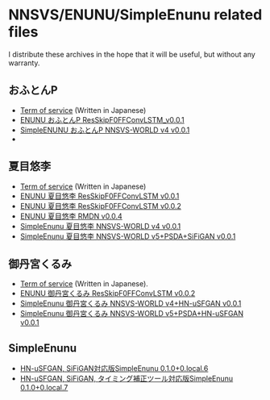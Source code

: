 # NNSVS/ENUNU/SimpleEnunu related files
I distribute these archives in the hope that it will be useful, but without any warranty. 

## おふとんP
- [Term of service](https://sites.google.com/view/oftn-utagoedb/%E3%83%9B%E3%83%BC%E3%83%A0) (Written in Japanese)
- [ENUNU おふとんP ResSkipF0FFConvLSTM_v0.0.1](https://drive.google.com/file/d/1-9S3ZkD2oGteOhuayJ9ICQhsSJa6Qvc-/view?usp=share_link)
- [SimpleENUNU おふとんP NNSVS-WORLD v4 v0.0.1](https://drive.google.com/file/d/1CVubwM8AA2G2gum4vOs1q-wpbjFQVcro/view?usp=share_link)
- 
## 夏目悠李
- [Term of service](https://ksdcm1ng.wixsite.com/njksofficial/%E8%A6%8F%E7%B4%84-rules) (Written in Japanese)
- [ENUNU 夏目悠李 ResSkipF0FFConvLSTM v0.0.1](https://drive.google.com/file/d/1t2e_LRAjMQEmak8kB1s5DZrnqNf461qT/view?usp=share_link)
- [ENUNU 夏目悠李 ResSkipF0FFConvLSTM v0.0.2](https://drive.google.com/file/d/1Hnd-QZ_bIz4PIixKxO-qgVnBBHrqVD7w/view?usp=share_link)
- [ENUNU 夏目悠李 RMDN v0.0.4](https://drive.google.com/file/d/1j_tri_BbjnypzGgVCtUfJANwQU_c-_2z/view?usp=share_link)
- [SimpleEnunu 夏目悠李 NNSVS-WORLD v4 v0.0.1](https://drive.google.com/file/d/1ikJu1qLwEIht0a_VrXWFHcBcdHYuAfys/view?usp=share_link)
- [SimpleEnunu 夏目悠李 NNSVS-WORLD v5+PSDA+SiFiGAN v0.0.1](https://drive.google.com/file/d/1xj48KeLiuKp02LAHjz11w3LslkEYj7eV/view?usp=share_link)

## 御丹宮くるみ
- [Term of service](http://onikuru.info/db-download/) (Written in Japanese). 
- [ENUNU 御丹宮くるみ ResSkipF0FFConvLSTM v0.0.2](https://drive.google.com/file/d/1QuIc01o0jYmBwtn28PVEsYAKH_IBbgaO/view?usp=share_link)
- [SimpleEnunu 御丹宮くるみ NNSVS-WORLD v4+HN-uSFGAN v0.0.1](https://drive.google.com/file/d/1sQurPYRZ81ySiDhjM4diA-TkAZtHHZBa/view?usp=share_link)
- [SimpleEnunu 御丹宮くるみ NNSVS-WORLD v5+PSDA+HN-uSFGAN v0.0.1](https://drive.google.com/file/d/1oTw-If0nmAliOgdvR1YEqL6v_mW5w7gd/view?usp=share_link)

## SimpleEnunu
- [HN-uSFGAN, SiFiGAN対応版SimpleEnunu 0.1.0+0.local.6](https://drive.google.com/file/d/18zaoIokmq1SGoIUnjDKCrLgzo8Y2TrDO/view?usp=sharing)
- [HN-uSFGAN, SiFiGAN, タイミング補正ツール対応版SimpleEnunu 0.1.0+0.local.7](https://drive.google.com/file/d/1oF1Bp0m0LgxJRKAgCKicNAVwstSH9lYr/view?usp=share_link)
